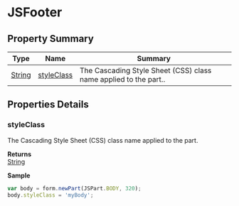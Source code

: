#  JSFooter


## Property Summary

| Type                                                  | Name                    | Summary                                                                                                           |
| ----------------------------------------------------- | ----------------------- | ----------------------------------------------------------------------------------------------------------------- |
| [String](../JSLib/String.md) | [styleClass](JSFooter.md#styleClass)                   | The Cascading Style Sheet (CSS) class name applied to the part..                                    |

## Properties Details

### styleClass

The Cascading Style Sheet (CSS) class name applied to the part.

**Returns**\
[String](../JSLib/String.md) 


**Sample**

```javascript
var body = form.newPart(JSPart.BODY, 320);
body.styleClass = 'myBody';
```

